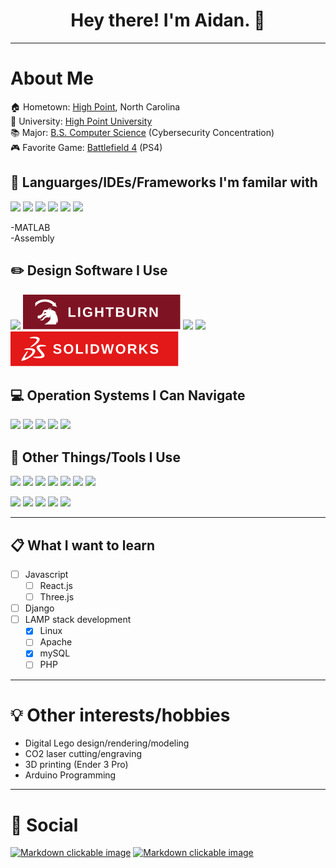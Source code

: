 <h1 align="center">
    Hey there! I'm Aidan. 👋
</h1>

----

# About Me
🏠 Hometown: [High Point](https://www.highpointnc.gov/), North Carolina  
🏫 University: [High Point University](https://www.highpoint.edu/)  
📚 Major: [B.S. Computer Science](https://www.highpoint.edu/computerscience/) (Cybersecurity Concentration)  
🎮 Favorite Game: [Battlefield 4](https://www.ea.com/games/battlefield/battlefield-4) (PS4) 

## 📜 Languarges/IDEs/Frameworks I'm familar with
<img src="https://img.shields.io/badge/C%2B%2B-00599C?style=for-the-badge&logo=c%2B%2B&logoColor=white" /> <img src="https://img.shields.io/badge/Python-FFD43B?style=for-the-badge&logo=python&logoColor=darkgreen" /> <img src="https://img.shields.io/badge/MySQL-005C84?style=for-the-badge&logo=mysql&logoColor=white" /> <img src="https://img.shields.io/badge/Atom-66595C?style=for-the-badge&logo=Atom&logoColor=white" /> <img src="https://img.shields.io/badge/PowerShell-5391FE?style=for-the-badge&logo=PowerShell&logoColor=white" /> <img src="https://img.shields.io/badge/Arduino_IDE-00979D?style=for-the-badge&logo=arduino&logoColor=white"/>

-MATLAB  
-Assembly  

## ✏️ Design Software I Use
<img src="https://img.shields.io/badge/Inkscape-000000?style=for-the-badge&logo=Inkscape&logoColor=white" /> <img src="/assets/badges/LightBurn_Badge.svg"/> <img src="https://img.shields.io/badge/gimp-5C5543?style=for-the-badge&logo=gimp&logoColor=white" /> <img src="https://img.shields.io/badge/blender-%23F5792A.svg?style=for-the-badge&logo=blender&logoColor=white" /> <img src="/assets/badges/SolidWorks_Badge.svg"/>

## 💻 Operation Systems I Can Navigate
<img src="https://img.shields.io/badge/Windows-0078D6?style=for-the-badge&logo=windows&logoColor=white" /> <img src="https://img.shields.io/badge/Ubuntu-E95420?style=for-the-badge&logo=ubuntu&logoColor=white" /> <img src="https://img.shields.io/badge/Android-3DDC84?style=for-the-badge&logo=android&logoColor=white" /> <img src="https://img.shields.io/badge/iOS-000000?style=for-the-badge&logo=ios&logoColor=white" /> <img src="https://img.shields.io/badge/mac%20os-000000?style=for-the-badge&logo=apple&logoColor=white" />

## 🔧 Other Things/Tools I Use
<img src="https://img.shields.io/badge/Arduino-00979D?style=for-the-badge&logo=Arduino&logoColor=white" /> <img src="https://img.shields.io/badge/Raspberry%20Pi-A22846?style=for-the-badge&logo=Raspberry%20Pi&logoColor=white" /> <img src="https://img.shields.io/badge/Discord-7289DA?style=for-the-badge&logo=discord&logoColor=white" /> <img src="https://img.shields.io/badge/Microsoft_Teams-6264A7?style=for-the-badge&logo=microsoft-teams&logoColor=white" /> <img src="https://img.shields.io/badge/Slack-4A154B?style=for-the-badge&logo=slack&logoColor=white" /> <img src="https://img.shields.io/badge/Google_Cloud-4285F4?style=for-the-badge&logo=google-cloud&logoColor=white" /> <img src="https://img.shields.io/badge/Google%20Sheets-34A853?style=for-the-badge&logo=google-sheets&logoColor=white" />

<img src="https://img.shields.io/badge/Microsoft_Access-A4373A?style=for-the-badge&logo=microsoft-access&logoColor=white" /> <img src="https://img.shields.io/badge/Microsoft_Excel-217346?style=for-the-badge&logo=microsoft-excel&logoColor=white" /> <img src="https://img.shields.io/badge/Microsoft_Office-D83B01?style=for-the-badge&logo=microsoft-office&logoColor=white" /> <img src="https://img.shields.io/badge/Microsoft_PowerPoint-B7472A?style=for-the-badge&logo=microsoft-powerpoint&logoColor=white" /> <img src="https://img.shields.io/badge/Microsoft_Word-2B579A?style=for-the-badge&logo=microsoft-word&logoColor=white" />

----

## 📋 What I want to learn
- [ ] Javascript
    - [ ] React.js
    - [ ] Three.js
- [ ] Django
- [ ] LAMP stack development  
    - [x] Linux
    - [ ] Apache
    - [x] mySQL
    - [ ] PHP

----

# 💡 Other interests/hobbies
- Digital Lego design/rendering/modeling
- CO2 laser cutting/engraving
- 3D printing (Ender 3 Pro)
- Arduino Programming

----

# 💬 Social
[![Markdown clickable image](https://img.shields.io/badge/LinkedIn-0077B5?style=for-the-badge&logo=linkedin&logoColor=white "aidankelley")](https://www.linkedin.com/in/aidankelley/)
[![Markdown clickable image](https://img.shields.io/badge/Instagram-E4405F?style=for-the-badge&logo=instagram&logoColor=white "aidankelley5")](https://www.instagram.com/aidankelley5/)
